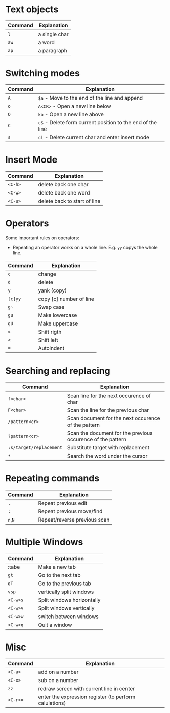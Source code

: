 # Text objects
| Command       | Explanation           |
|---------------|-----------------------|
| `l`           | a single char         |
| `aw`          | a word                |
| `ap`          | a paragraph           |

# Switching modes
| Command       | Explanation           |
|---------------|-----------------------|
| `A`           | `$a` - Move to the end of the line and append |
| `o`           | `A<CR>` - Open a new line below |
| `O`           | `ko` - Open a new line above |
| `C`           | `c$` - Delete form current position to the end of the line |´
| `s`           | `cl` - Delete current char and enter insert mode |


# Insert Mode
| Command       | Explanation           |
|---------------|-----------------------|
| `<C-h>`       | delete back one char       |
| `<C-w>`       | delete back one word       |
| `<C-u>`       | delete back to start of line       |


# Operators
Some important rules on operators:
- Repeating an operator works on a whole line. E.g. `yy` copys the whole line.

| Command       | Explanation           |
|---------------|-----------------------|
| `c`           | change                |
| `d`           | delete                |
| `y`           | yank (copy)           |
| `[c]yy`       | copy [c] number of line |
| `g~`          | Swap case             |
| `gu`          | Make lowercase        |
| `gU`          | Make uppercase        |
| `>`           | Shift rigth           |
| `<`           | Shift left            |
| `=`           | Autoindent            |


# Searching and replacing
| Command       | Explanation           |
|---------------|-----------------------|
| `f<char>`     | Scan line for the next occurence of char |
| `F<char>`     | Scan the line for the previous char |
| `/pattern<cr>`| Scan document for the next occurence of the pattern |
| `?pattern<cr>`| Scan the document for the previous occurence of the pattern |
| `:s/target/replacement` | Substitute target with replacement |
| `*`           | Search the word under the cursor |


# Repeating commands
| Command       | Explanation           |
|---------------|-----------------------|
| `.`           | Repeat previous edit |
| `;`           | Repeat previous move/find |
| `n`,`N`       | Repeat/reverse previous scan|


# Multiple Windows
| Command       | Explanation          |
|---------------|----------------------|
| :tabe         | Make a new tab       |
| `gt`          | Go to the next tab   |
| `gT`          | Go to the previous tab |
| `vsp`         | vertically split windows |
| `<C-w>s`     | Split windows horizontally |
| `<C-w>v`     | Split windows vertically |
| `<C-w>w`     | switch between windows |
| `<C-w>q`     | Quit a window |

# Misc
| Command       | Explanation          |
|---------------|----------------------|
| `<C-a>`    | add on a number      |
| `<C-x>`    | sub on a number      |
| `zz`          | redraw screen with current line in center |
| `<C-r>=`   | enter the expression register (to perform calulations) |
